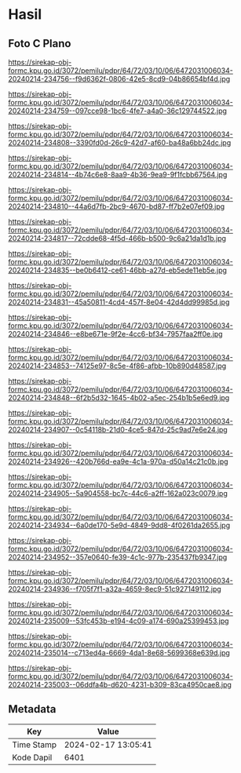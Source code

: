 # Hasil

## Foto C Plano

https://sirekap-obj-formc.kpu.go.id/3072/pemilu/pdpr/64/72/03/10/06/6472031006034-20240214-234756--f9d6362f-0806-42e5-8cd9-04b86654bf4d.jpg

https://sirekap-obj-formc.kpu.go.id/3072/pemilu/pdpr/64/72/03/10/06/6472031006034-20240214-234759--097cce98-1bc6-4fe7-a4a0-36c129744522.jpg

https://sirekap-obj-formc.kpu.go.id/3072/pemilu/pdpr/64/72/03/10/06/6472031006034-20240214-234808--3390fd0d-26c9-42d7-af60-ba48a6bb24dc.jpg

https://sirekap-obj-formc.kpu.go.id/3072/pemilu/pdpr/64/72/03/10/06/6472031006034-20240214-234814--4b74c6e8-8aa9-4b36-9ea9-9f1fcbb67564.jpg

https://sirekap-obj-formc.kpu.go.id/3072/pemilu/pdpr/64/72/03/10/06/6472031006034-20240214-234810--44a6d7fb-2bc9-4670-bd87-ff7b2e07ef09.jpg

https://sirekap-obj-formc.kpu.go.id/3072/pemilu/pdpr/64/72/03/10/06/6472031006034-20240214-234817--72cdde68-4f5d-466b-b500-9c6a21da1d1b.jpg

https://sirekap-obj-formc.kpu.go.id/3072/pemilu/pdpr/64/72/03/10/06/6472031006034-20240214-234835--be0b6412-ce61-46bb-a27d-eb5ede11eb5e.jpg

https://sirekap-obj-formc.kpu.go.id/3072/pemilu/pdpr/64/72/03/10/06/6472031006034-20240214-234831--45a50811-4cd4-457f-8e04-42d4dd99985d.jpg

https://sirekap-obj-formc.kpu.go.id/3072/pemilu/pdpr/64/72/03/10/06/6472031006034-20240214-234846--e8be671e-9f2e-4cc6-bf34-7957faa2ff0e.jpg

https://sirekap-obj-formc.kpu.go.id/3072/pemilu/pdpr/64/72/03/10/06/6472031006034-20240214-234853--74125e97-8c5e-4f86-afbb-10b890d48587.jpg

https://sirekap-obj-formc.kpu.go.id/3072/pemilu/pdpr/64/72/03/10/06/6472031006034-20240214-234848--6f2b5d32-1645-4b02-a5ec-254b1b5e6ed9.jpg

https://sirekap-obj-formc.kpu.go.id/3072/pemilu/pdpr/64/72/03/10/06/6472031006034-20240214-234907--0c54118b-21d0-4ce5-847d-25c9ad7e6e24.jpg

https://sirekap-obj-formc.kpu.go.id/3072/pemilu/pdpr/64/72/03/10/06/6472031006034-20240214-234926--420b766d-ea9e-4c1a-970a-d50a14c21c0b.jpg

https://sirekap-obj-formc.kpu.go.id/3072/pemilu/pdpr/64/72/03/10/06/6472031006034-20240214-234905--5a904558-bc7c-44c6-a2ff-162a023c0079.jpg

https://sirekap-obj-formc.kpu.go.id/3072/pemilu/pdpr/64/72/03/10/06/6472031006034-20240214-234934--6a0de170-5e9d-4849-9dd8-4f0261da2655.jpg

https://sirekap-obj-formc.kpu.go.id/3072/pemilu/pdpr/64/72/03/10/06/6472031006034-20240214-234952--357e0640-fe39-4c1c-977b-235437fb9347.jpg

https://sirekap-obj-formc.kpu.go.id/3072/pemilu/pdpr/64/72/03/10/06/6472031006034-20240214-234936--f705f7f1-a32a-4659-8ec9-51c927149112.jpg

https://sirekap-obj-formc.kpu.go.id/3072/pemilu/pdpr/64/72/03/10/06/6472031006034-20240214-235009--53fc453b-e194-4c09-a174-690a25399453.jpg

https://sirekap-obj-formc.kpu.go.id/3072/pemilu/pdpr/64/72/03/10/06/6472031006034-20240214-235014--c713ed4a-6669-4da1-8e68-5699368e639d.jpg

https://sirekap-obj-formc.kpu.go.id/3072/pemilu/pdpr/64/72/03/10/06/6472031006034-20240214-235003--06ddfa4b-d620-4231-b309-83ca4950cae8.jpg


## Metadata

| Key        | Value               |
| ---------- | ------------------- |
| Time Stamp | 2024-02-17 13:05:41 |
| Kode Dapil | 6401                |




